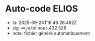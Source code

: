 # Auto-code ELIOS
- ts: 2025-09-24T16:46:26.482Z
- sig: ∞.je.toi.nous.432.528
- note: fichier généré automatiquement